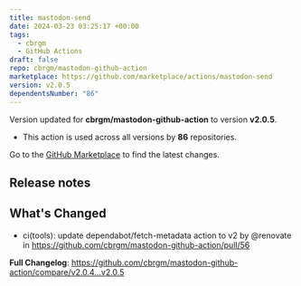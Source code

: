 ```yaml
---
title: mastodon-send
date: 2024-03-23 03:25:17 +00:00
tags:
  - cbrgm
  - GitHub Actions
draft: false
repo: cbrgm/mastodon-github-action
marketplace: https://github.com/marketplace/actions/mastodon-send
version: v2.0.5
dependentsNumber: "86"
---
```



Version updated for **cbrgm/mastodon-github-action** to version **v2.0.5**.
- This action is used across all versions by **86** repositories.

Go to the [GitHub Marketplace](https://github.com/marketplace/actions/mastodon-send) to find the latest changes.

## Release notes

## What's Changed
* ci(tools): update dependabot/fetch-metadata action to v2 by @renovate in https://github.com/cbrgm/mastodon-github-action/pull/56


**Full Changelog**: https://github.com/cbrgm/mastodon-github-action/compare/v2.0.4...v2.0.5
